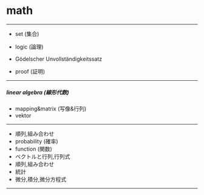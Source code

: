# math
***
* set (集合)  
* logic (論理)
* Gödelscher Unvollständigkeitssatz

* proof (証明)
***
##### linear algebra (線形代数)
* mapping&matrix (写像&行列)
* vektor
***
* 順列,組み合わせ
* probability (確率)
* function (関数)
* ベクトルと行列,行列式  
* 順列,組み合わせ  
* 統計  
* 微分,積分,微分方程式
***

